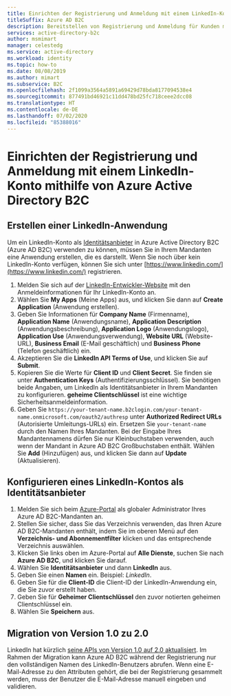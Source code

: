 ```yaml
---
title: Einrichten der Registrierung und Anmeldung mit einem LinkedIn-Konto
titleSuffix: Azure AD B2C
description: Bereitstellen von Registrierung und Anmeldung für Kunden mit LinkedIn-Konten in Ihren Anwendungen mithilfe von Azure Active Directory B2C.
services: active-directory-b2c
author: msmimart
manager: celestedg
ms.service: active-directory
ms.workload: identity
ms.topic: how-to
ms.date: 08/08/2019
ms.author: mimart
ms.subservice: B2C
ms.openlocfilehash: 2f1099a3564a5891a69429d78bda8177094538e4
ms.sourcegitcommit: 877491bd46921c11dd478bd25fc718ceee2dcc08
ms.translationtype: HT
ms.contentlocale: de-DE
ms.lasthandoff: 07/02/2020
ms.locfileid: "85388016"
---
```

# <a name="set-up-sign-up-and-sign-in-with-a-linkedin-account-using-azure-active-directory-b2c"></a>Einrichten der Registrierung und Anmeldung mit einem LinkedIn-Konto mithilfe von Azure Active Directory B2C

## <a name="create-a-linkedin-application"></a>Erstellen einer LinkedIn-Anwendung

Um ein LinkedIn-Konto als [Identitätsanbieter](authorization-code-flow.md) in Azure Active Directory B2C (Azure AD B2C) verwenden zu können, müssen Sie in Ihrem Mandanten eine Anwendung erstellen, die es darstellt. Wenn Sie noch über kein LinkedIn-Konto verfügen, können Sie sich unter [https://www.linkedin.com/](https://www.linkedin.com/) registrieren.

1. Melden Sie sich auf der [LinkedIn-Entwickler-Website](https://www.developer.linkedin.com/) mit den Anmeldeinformationen für Ihr LinkedIn-Konto an.
1. Wählen Sie **My Apps** (Meine Apps) aus, und klicken Sie dann auf **Create Application** (Anwendung erstellen).
1. Geben Sie Informationen für **Company Name** (Firmenname), **Application Name** (Anwendungsname), **Application Description** (Anwendungsbeschreibung), **Application Logo** (Anwendungslogo), **Application Use** (Anwendungsverwendung), **Website URL** (Website-URL), **Business Email** (E-Mail geschäftlich) und **Business Phone** (Telefon geschäftlich) ein.
1. Akzeptieren Sie die **LinkedIn API Terms of Use**, und klicken Sie auf **Submit**.
1. Kopieren Sie die Werte für **Client ID** und **Client Secret**. Sie finden sie unter **Authentication Keys** (Authentifizierungsschlüssel). Sie benötigen beide Angaben, um LinkedIn als Identitätsanbieter in Ihrem Mandanten zu konfigurieren. **geheime Clientschlüssel** ist eine wichtige Sicherheitsanmeldeinformation.
1. Geben Sie `https://your-tenant-name.b2clogin.com/your-tenant-name.onmicrosoft.com/oauth2/authresp` unter **Authorized Redirect URLs** (Autorisierte Umleitungs-URLs) ein. Ersetzen Sie `your-tenant-name` durch den Namen Ihres Mandanten. Bei der Eingabe Ihres Mandantennamens dürfen Sie nur Kleinbuchstaben verwenden, auch wenn der Mandant in Azure AD B2C Großbuchstaben enthält. Wählen Sie **Add** (Hinzufügen) aus, und klicken Sie dann auf **Update** (Aktualisieren).

## <a name="configure-a-linkedin-account-as-an-identity-provider"></a>Konfigurieren eines LinkedIn-Kontos als Identitätsanbieter

1. Melden Sie sich beim [Azure-Portal](https://portal.azure.com/) als globaler Administrator Ihres Azure AD B2C-Mandanten an.
1. Stellen Sie sicher, dass Sie das Verzeichnis verwenden, das Ihren Azure AD B2C-Mandanten enthält, indem Sie im oberen Menü auf den **Verzeichnis- und Abonnementfilter** klicken und das entsprechende Verzeichnis auswählen.
1. Klicken Sie links oben im Azure-Portal auf **Alle Dienste**, suchen Sie nach **Azure AD B2C**, und klicken Sie darauf.
1. Wählen Sie **Identitätsanbieter** und dann **LinkedIn** aus.
1. Geben Sie einen **Namen** ein. Beispiel: *LinkedIn*.
1. Geben Sie für die **Client-ID** die Client-ID der LinkedIn-Anwendung ein, die Sie zuvor erstellt haben.
1. Geben Sie für **Geheimer Clientschlüssel** den zuvor notierten geheimen Clientschlüssel ein.
1. Wählen Sie **Speichern** aus.

## <a name="migration-from-v10-to-v20"></a>Migration von Version 1.0 zu 2.0

LinkedIn hat kürzlich [seine APIs von Version 1.0 auf 2.0 aktualisiert](https://engineering.linkedin.com/blog/2018/12/developer-program-updates). Im Rahmen der Migration kann Azure AD B2C während der Registrierung nur den vollständigen Namen des LinkedIn-Benutzers abrufen. Wenn eine E-Mail-Adresse zu den Attributen gehört, die bei der Registrierung gesammelt werden, muss der Benutzer die E-Mail-Adresse manuell eingeben und validieren.
